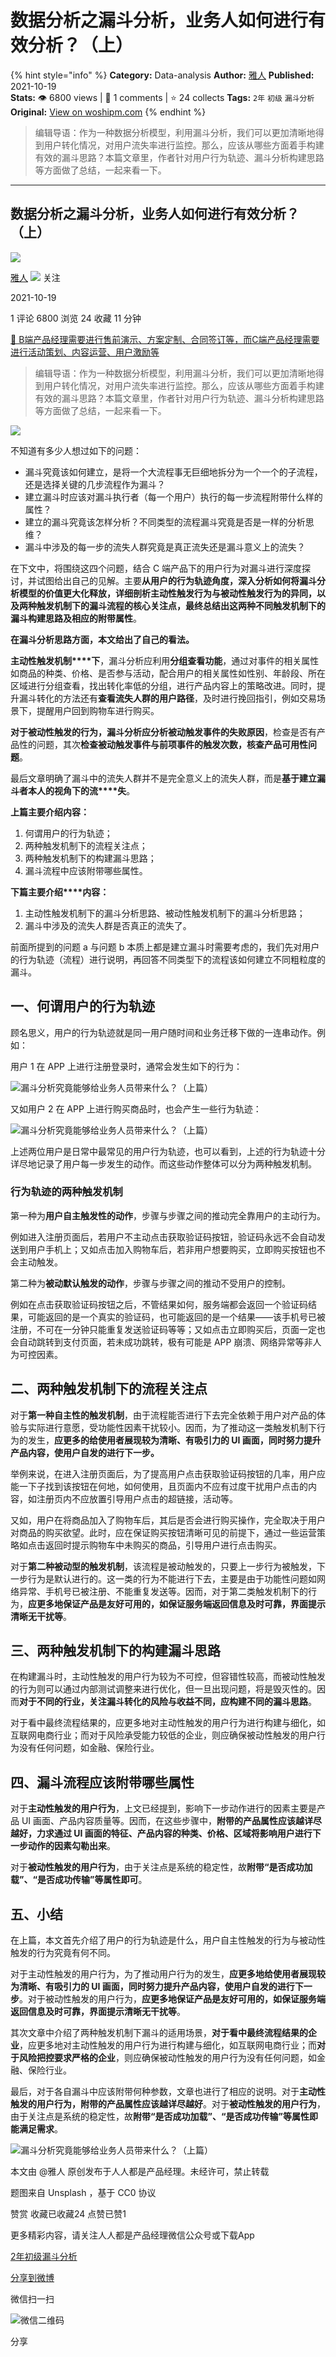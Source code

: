 # 数据分析之漏斗分析，业务人如何进行有效分析？（上）
{% hint style="info" %}
**Category:** Data-analysis
**Author:** [雅人](https://www.woshipm.com/u/690009)
**Published:** 2021-10-19  
**Stats:** 👁️ 6800 views | 💬 1 comments | ⭐ 24 collects
**Tags:** `2年` `初级` `漏斗分析`
**Original:** [View on woshipm.com](https://www.woshipm.com/data-analysis/5180861.html)
{% endhint %}
> 编辑导语：作为一种数据分析模型，利用漏斗分析，我们可以更加清晰地得到用户转化情况，对用户流失率进行监控。那么，应该从哪些方面着手构建有效的漏斗思路？本篇文章里，作者针对用户行为轨迹、漏斗分析构建思路等方面做了总结，一起来看一下。

---

## 数据分析之漏斗分析，业务人如何进行有效分析？（上）

[![](https://image.woshipm.com/wp-files/2018/07/VQAfTUtCsGNLBOhcvIVH.jpeg!/both/72x72)](https://www.woshipm.com/u/690009)

[雅人](https://www.woshipm.com/u/690009) ![](https://static.woshipm.com/tag/1101_1@2x.png) 关注

2021-10-19

1 评论 6800 浏览 24 收藏 11 分钟

[🔗 B端产品经理需要进行售前演示、方案定制、合同签订等，而C端产品经理需要进行活动策划、内容运营、用户激励等](https://ke.qidianla.com/courses/bcpm)

> 编辑导语：作为一种数据分析模型，利用漏斗分析，我们可以更加清晰地得到用户转化情况，对用户流失率进行监控。那么，应该从哪些方面着手构建有效的漏斗思路？本篇文章里，作者针对用户行为轨迹、漏斗分析构建思路等方面做了总结，一起来看一下。

![](https://image.woshipm.com/wp-files/2021/10/DqPFf0CivWLZtcIxCv0Z.jpg)

不知道有多少人想过如下的问题：

*   漏斗究竟该如何建立，是将一个大流程事无巨细地拆分为一个一个的子流程，还是选择关键的几步流程作为漏斗？
*   建立漏斗时应该对漏斗执行者（每一个用户）执行的每一步流程附带什么样的属性？
*   建立的漏斗究竟该怎样分析？不同类型的流程漏斗究竟是否是一样的分析思维？
*   漏斗中涉及的每一步的流失人群究竟是真正流失还是漏斗意义上的流失？

在下文中，将围绕这四个问题，结合 C 端产品下的用户行为对漏斗进行深度探讨，并试图给出自己的见解。主要**从用户的行为轨迹角度，深入分析如何将漏斗分析模型的价值更大化释放，详细剖析主动性触发行为与被动性触发行为的异同，以及两种触发机制下的漏斗流程的核心关注点，最终总结出这两种不同触发机制下的漏斗构建思路及相应的附带属性**。

**在漏斗分析思路方面，本文给出了自己的看法。**

**主动性触发机制****下**，漏斗分析应利用**分组查看功能**，通过对事件的相关属性如商品的种类、价格、是否参与活动，配合用户的相关属性如性别、年龄段、所在区域进行分组查看，找出转化率低的分组，进行产品内容上的策略改进。同时，提升漏斗转化的方法还有**查看流失人群的用户路径**，及时进行挽回指引，例如交易场景下，提醒用户回到购物车进行购买。

**对于被动性触发的行为，**漏斗分析应**分析被动触发事件的失败原因**，检查是否有产品性的问题，其次**检查被动触发事件与前项事件的触发次数，核查产品可用性问题**。

最后文章明确了漏斗中的流失人群并不是完全意义上的流失人群，而是**基于建立漏斗者本人的视角下的流****失**。

**上篇主要介绍内容：**

1.  何谓用户的行为轨迹；
2.  两种触发机制下的流程关注点；
3.  两种触发机制下的构建漏斗思路；
4.  漏斗流程中应该附带哪些属性。

**下篇主要介绍****内容：**

1.  主动性触发机制下的漏斗分析思路、被动性触发机制下的漏斗分析思路；
2.  漏斗中涉及的流失人群是否真正的流失了。

前面所提到的问题 a 与问题 b 本质上都是建立漏斗时需要考虑的，我们先对用户的行为轨迹（流程）进行说明，再回答不同类型下的流程该如何建立不同粗粒度的漏斗。

## 一、何谓用户的行为轨迹

顾名思义，用户的行为轨迹就是同一用户随时间和业务迁移下做的一连串动作。例如：

用户 1 在 APP 上进行注册登录时，通常会发生如下的行为：

![漏斗分析究竟能够给业务人员带来什么？（上篇）](https://image.woshipm.com/wp-files/2021/10/M3VAky1WXOYsqvOM4kim.png)

又如用户 2 在 APP 上进行购买商品时，也会产生一些行为轨迹：

![漏斗分析究竟能够给业务人员带来什么？（上篇）](https://image.woshipm.com/wp-files/2021/10/UoQwHAE0ERefpkeV7Izm.png)

上述两位用户是日常中最常见的用户行为轨迹，也可以看到，上述的行为轨迹十分详尽地记录了用户每一步发生的动作。而这些动作整体可以分为两种触发机制。

### 行为轨迹的两种触发机制

第一种为**用户自主触发性的动作**，步骤与步骤之间的推动完全靠用户的主动行为。

例如进入注册页面后，若用户不主动点击获取验证码按钮，验证码永远不会自动发送到用户手机上；又如点击加入购物车后，若非用户想要购买，立即购买按钮也不会主动触发。

第二种为**被动默认触发的动作**，步骤与步骤之间的推动不受用户的控制。

例如在点击获取验证码按钮之后，不管结果如何，服务端都会返回一个验证码结果，可能返回的是一个真实的验证码，也可能返回的是一个结果——该手机号已被注册，不可在一分钟只能重复发送验证码等等；又如点击立即购买后，页面一定也会自动跳转到支付页面，若未成功跳转，极有可能是 APP 崩溃、网络异常等非人为可控因素。

## 二、两种触发机制下的流程关注点

对于**第一种自主性的触发机制**，由于流程能否进行下去完全依赖于用户对产品的体验与实际进行意愿，受功能性因素干扰较小。因而，为了推动这一类触发机制下行为的发生，**应更多的给使用者展现较为清晰、有吸引力的 UI 画面，同时努力提升产品内容，使用户自发的进行下一步。**

举例来说，在进入注册页面后，为了提高用户点击获取验证码按钮的几率，用户应能一下子找到该按钮在何地，如何使用，且页面内不应有过度干扰用户点击的内容，如注册页内不应放置引导用户点击的超链接，活动等。

又如，用户在将商品加入了购物车后，其后是否会进行购买操作，完全取决于用户对商品的购买欲望。此时，应在保证购买按钮清晰可见的前提下，通过一些运营策略如点击返回时提示购物车中未购买的商品，引导用户进行点击购买。

对于**第二种被动型的触发机制**，该流程是被动触发的，只要上一步行为被触发，下一步行为是默认进行的。这一类的行为不能进行下去，主要是由于功能性问题如网络异常、手机号已被注册、不能重复发送等。因而，对于第二类触发机制下的行为，**应更多地保证产品是友好可用的，如保证服务端返回信息及时可靠，界面提示清晰无干扰等**。

## 三、两种触发机制下的构建漏斗思路

在构建漏斗时，主动性触发的用户行为较为不可控，但容错性较高，而被动性触发的行为则可以通过内部测试调整来进行优化，但一旦出现问题，将是毁灭性的。因而**对于不同的行业，关注漏斗转化的风险与收益不同，应构建不同的漏斗思路**。

对于看中最终流程结果的，应更多地对主动性触发的用户行为进行构建与细化，如互联网电商行业；而对于风险承受能力较低的企业，则应确保被动性触发的用户行为没有任何问题，如金融、保险行业。

## 四、漏斗流程应该附带哪些属性

对于**主动性触发的用户行为**，上文已经提到，影响下一步动作进行的因素主要是产品 UI 画面、产品内容质量等。因而，在这些步骤中，**附带的产品属性应该越详尽越好，力求通过 UI 画面的特征、产品内容的种类、价格、区域将影响用户进行下一步动作的因素勾勒出来**。

对于**被动性触发的用户行为**，由于关注点是系统的稳定性，故**附带“是否成功加载”、“是否成功传输”等属性即可**。

## 五、小结

在上篇，本文首先介绍了用户的行为轨迹是什么，用户自主性触发的行为与被动性触发的行为究竟有何不同。

对于主动性触发的用户行为，为了推动用户行为的发生，**应更多地给使用者展现较为清晰、有吸引力的 UI 画面，同时努力提升产品内容，使用户自发的进行下一步**。对于被动性触发的用户行为，**应更多地保证产品是友好可用的，如保证服务端返回信息及时可靠，界面提示清晰无干扰等**。

其次文章中介绍了两种触发机制下漏斗的适用场景，**对于看中最终流程结果的企业**，应更多地对主动性触发的用户行为进行构建与细化，如互联网电商行业；而**对于风险把控要求严格的企业**，则应确保被动性触发的用户行为没有任何问题，如金融、保险行业。

最后，对于各自漏斗中应该附带何种参数，文章也进行了相应的说明。对于**主动性触发的用户行为，附带的产品属性应该越详尽越好**。对于**被动性触发的用户行为**，由于关注点是系统的稳定性，故**附带“是否成功加载”、“是否成功传输”等属性即能满足需求**。

![漏斗分析究竟能够给业务人员带来什么？（上篇）](https://image.woshipm.com/wp-files/2021/10/y5MoXYRkq09QtN1tR4io.jpg)

本文由 @雅人 原创发布于人人都是产品经理。未经许可，禁止转载

题图来自 Unsplash ，基于 CC0 协议

赞赏 收藏已收藏24 点赞已赞1

更多精彩内容，请关注人人都是产品经理微信公众号或下载App

[2年](https://www.woshipm.com/tag/2%e5%b9%b4)[初级](https://www.woshipm.com/tag/%e5%88%9d%e7%ba%a7)[漏斗分析](https://www.woshipm.com/tag/%e6%bc%8f%e6%96%97%e5%88%86%e6%9e%90)

[分享到微博](https://service.weibo.com/share/share.php?appkey=2775287854&title=数据分析之漏斗分析，业务人如何进行有效分析？（上）&url=https://www.woshipm.com/data-analysis/5180861.html&pic=https://image.woshipm.com/wp-files/2021/10/DqPFf0CivWLZtcIxCv0Z.jpg)

微信扫一扫

![微信二维码](https://api.pwmqr.com/qrcode/create/?url=https://www.woshipm.com/data-analysis/5180861.html)

分享